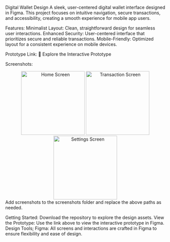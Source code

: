 Digital Wallet Design
A sleek, user-centered digital wallet interface designed in Figma. This project focuses on intuitive navigation, secure transactions, and accessibility, creating a smooth experience for mobile app users.

Features:
Minimalist Layout: Clean, straightforward design for seamless user interactions.
Enhanced Security: User-centered interface that prioritizes secure and reliable transactions.
Mobile-Friendly: Optimized layout for a consistent experience on mobile devices.

Prototype Link:
🔗 Explore the Interactive Prototype

Screenshots:
<div align="center"> <img src="screenshots/home.png" alt="Home Screen" width="200"> <img src="screenshots/transaction.png" alt="Transaction Screen" width="200"> <img src="screenshots/settings.png" alt="Settings Screen" width="200"> </div>
Add screenshots to the screenshots folder and replace the above paths as needed.

Getting Started: Download the repository to explore the design assets.
View the Prototype: Use the link above to view the interactive prototype in Figma.
Design Tools;
Figma: All screens and interactions are crafted in Figma to ensure flexibility and ease of design.
